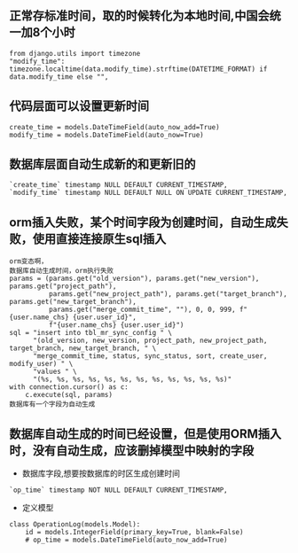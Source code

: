 ## 正常存标准时间，取的时候转化为本地时间,中国会统一加8个小时  
```  
from django.utils import timezone
"modify_time": timezone.localtime(data.modify_time).strftime(DATETIME_FORMAT) if data.modify_time else "",
```  
## 代码层面可以设置更新时间  
```  
create_time = models.DateTimeField(auto_now_add=True)
modify_time = models.DateTimeField(auto_now=True)  
```  

## 数据库层面自动生成新的和更新旧的  
```  
`create_time` timestamp NULL DEFAULT CURRENT_TIMESTAMP,
`modify_time` timestamp NULL DEFAULT NULL ON UPDATE CURRENT_TIMESTAMP,
```  

## orm插入失败，某个时间字段为创建时间，自动生成失败，使用直接连接原生sql插入  
```  
orm变态啊，
数据库自动生成时间，orm执行失败
params = (params.get("old_version"), params.get("new_version"), params.get("project_path"),
          params.get("new_project_path"), params.get("target_branch"), params.get("new_target_branch"),
          params.get("merge_commit_time", ""), 0, 0, 999, f"{user.name_chs} {user.user_id}",
          f"{user.name_chs} {user.user_id}")
sql = "insert into tbl_mr_sync_config " \
      "(old_version, new_version, project_path, new_project_path, target_branch, new_target_branch, " \
      "merge_commit_time, status, sync_status, sort, create_user, modify_user) " \
      "values " \
      "(%s, %s, %s, %s, %s, %s, %s, %s, %s, %s, %s, %s)"
with connection.cursor() as c:
    c.execute(sql, params)
数据库有一个字段为自动生成

```  

## 数据库自动生成的时间已经设置，但是使用ORM插入时，没有自动生成，应该删掉模型中映射的字段  
* 数据库字段,想要按数据库的时区生成创建时间  
```  
`op_time` timestamp NOT NULL DEFAULT CURRENT_TIMESTAMP,
```   
* 定义模型  
```  
class OperationLog(models.Model):
    id = models.IntegerField(primary_key=True, blank=False)
    # op_time = models.DateTimeField(auto_now_add=True)
```  


